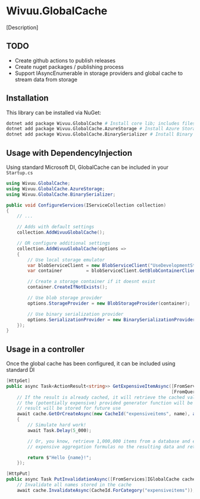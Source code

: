 # Wivuu.GlobalCache

[Description]

## TODO
- Create github actions to publish releases
- Create nuget packages / publishing process
- Support IAsyncEnumerable in storage providers and global cache to stream data from storage

## Installation

This library can be installed via NuGet:

```sh
dotnet add package Wivuu.GlobalCache # Install core lib; includes filesystem adapter & JSON serializer
dotnet add package Wivuu.GlobalCache.AzureStorage # Install Azure Storage adapter
dotnet add package Wivuu.GlobalCache.BinarySerializer # Install Binary Serialization adapter
```

## Usage with DependencyInjection

Using standard Microsoft DI, GlobalCache can be included in your `Startup.cs`

```C#
using Wivuu.GlobalCache;
using Wivuu.GlobalCache.AzureStorage;
using Wivuu.GlobalCache.BinarySerializer;

public void ConfigureServices(IServiceCollection collection)
{
    // ...

    // Adds with default settings
    collection.AddWivuuGlobalCache();

    // OR configure additional settings
    collection.AddWivuuGlobalCache(options =>
    {
        // Use local storage emulator 
        var blobServiceClient = new BlobServiceClient("UseDevelopmentStorage=true");
        var container         = blobServiceClient.GetBlobContainerClient("globalcache");

        // Create a storage container if it doesnt exist
        container.CreateIfNotExists();

        // Use blob storage provider
        options.StorageProvider = new BlobStorageProvider(container);

        // Use binary serialization provider
        options.SerializationProvider = new BinarySerializationProvider();
    });
}
```

## Usage in a controller

Once the global cache has been configured, it can be included using standard DI

```C#
[HttpGet]
public async Task<ActionResult<string>> GetExpensiveItemAsync([FromServices]IGlobalCache cache, 
                                                              [FromQuery]string name) =>
    // If the result is already cached, it will retrieve the cached value, otherwise
    // the (potentially expensive) provided generator function will be invoked and then the
    // result will be stored for future use
    await cache.GetOrCreateAsync(new CacheId("expensiveitems", name), async () =>
    {
        // Simulate hard work!
        await Task.Delay(5_000);

        // Or, you know, retrieve 1,000,000 items from a database and execute
        // expensive aggregation formulas no the resulting data and return it.

        return $"Hello {name}!";
    });

[HttpPut]
public async Task PutInvalidationAsync([FromServices]IGlobalCache cache) =>
    // Invalidate all names stored in the cache
    await cache.InvalidateAsync(CacheId.ForCategory("expensiveitems"));
```